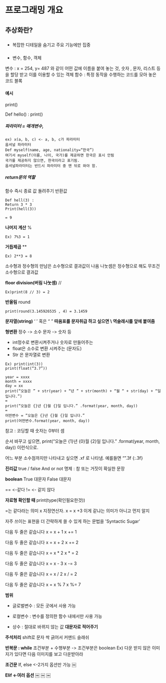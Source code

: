 # 프로그래밍 개요

## 추상화란?
### 
- 복잡한 디테일을 숨기고 주요 기능에만 집중
### 
- 변수, 함수, 객체

변수 : x = 254, y= 487 와 같이 어떤 값에 이름을 붙여 놓는 것, 숫자 , 문자, 리스트 등을 할당 받고 이를 이용할 수 있는 객체
함수 : 특정 동작을 수행하는 코드를 모아 놓은 코드 블록

#### **예시**
print()


Def hello() :
print()

##### 파라미터 = 매개변수, 
```
ex) x(a, b, c) <- a, b, c가 파라미터
옵셔널 파라미터
Def myself(name, age, nationality=“한국”)
여기서 myself(이름, 나이, 국가)를 제공하면 한국은 표시 안됨
국가를 제공하지 않으면, 한국이라고 표기됨.
옵셔널파라미터는 반드시 파라미터 중 맨 뒤로 와야 함.
```

##### return문의 역할
함수 즉시 종료
값 돌려주기
반환값
```
Def hell(3) :
Return 3 * 3
Print(hell(3))

= 9
```

**나머지 계산**
%
```
Ex) 7%3 = 1
```

**거듭제곱**
**
```
Ex) 2**3 = 8
```

소수형과 정수형의 만남은 소수형으로 결과값이 나옴
나눗셈은 정수형으로 해도 무조건 소수형으로 결과값

**floor division(버림 나눗셈)**
//
```
Ex)print(8 // 3) = 2
```

**반올림**
round
```
print(round(3.145926535 , 4) = 3.1459
```

**문자열(string)**
‘ ’ 혹은 “ ”
**따옴표를 문자취급 하고 싶으면 \ 역슬래시를 앞에 붙여줌**

**형변환**
정수 -> 소수 
문자 -> 숫자 등
- int정수로 변환시켜주거나 숫자로 만들어주는
- float은 소수로 변환 시켜주는 (문자도)
- Str 은 문자열로 변환
```
Ex) print(int(3))
print(float(“3.7”))

year = xxxx
month = xxxx
day = xx
print(“오늘은 ” + str(year) + “년 ” + str(month) + “월 “ + str(day) + “일입니다.”)
=
print(“오늘은 {}년 {}월 {}일 입니다.” .format(year, month, day))
=
어떤변수 = “오늘은 {}년 {}월 {}일 입니다.”
print(어떤변수.format(year, month, day))
```

참고 : 코딩할 때 숫자는 0부터 셈

순서 바꾸고 싶으면,
print(“오늘은 {1}년 {0}월 {2}일 입니다.” .format(year, month, day))
이런식으로.

어느 부분 소수점까지만 나타내고 싶으면
.xf 로 나타냄. 예를들면 “”.3f
{:.3f}

**진리값** 
true / false
And or not
명제 : 참 또는 거짓이 확실한 문장


**boolean**
True 대문자
False 대문자

== <-같다
!= <- 같지 않다

**자료형 확인할 때**
print(type(확인필요한것))

=는 같다라는 의미 x 지정연산자.
x = x +3 이게 같냐는 의미가 아니고 먼지 알지


자주 쓰이는 표현을 더 간략하게 쓸 수 있게 하는 문법을 'Syntactic Sugar'

다음 두 줄은 같습니다
x = x + 1
x += 1

다음 두 줄은 같습니다
x = x + 2
x += 2

다음 두 줄은 같습니다
x = x * 2
x * = 2

다음 두 줄은 같습니다
x = x - 3
x -= 3

다음 두 줄은 같습니다
x = x / 2
x / = 2

다음 두 줄은 같습니다
x = x % 7
x %= 7

**범위**
- 글로벌변수 : 모든 곳에서 사용 가능
- 로컬변수 : 변수를 정의한 함수 내에서만 사용 가능

- 상수 : 절대로 바뀌지 않는 값
**대문자로 적어주기**

**주석처리**
shift로 문자 싹 긁어서
커맨드 슬래쉬

**반복문 : while**
조건부분 + 수행부분 -> 조건부분은 boolean
Ex) 다운 받지 않은 이미지가 있다면
다음 이미지를 보고 다운받아라

**조건문**
If, else <-2가지 옵션만 가능
￼

**Elif <-여러 옵션**
￼
￼
￼
